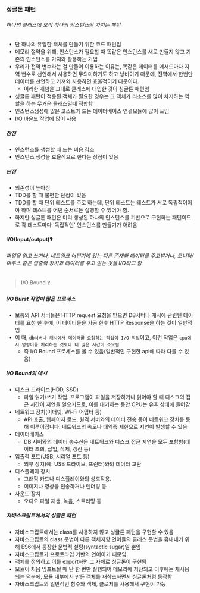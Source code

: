 ### 싱글톤 패턴

###### 하나의 클래스에 오직 하나의 인스턴스만 가지는 패턴

- 단 하나의 유일한 객체를 만들기 위한 코드 패턴임
- 메모리 절약을 위해, 인스턴스가 필요할 때 똑같은 인스턴스를 새로 만들지 않고 기존의 인스턴스를 가져와 활용하는 기법
- 우리가 전역 변수라는 걸 만들어 이용하는 이유는, 똑같은 데이터를 메서드마다 지역 변수로 선언해서 사용하면 무의미하기도 하고 낭비이기 때문에, 전역에서 한번만 데이터를 선언하고 가져와 사용하면 효율적이기 때문이다.
  - 이러한 개념을 그대로 클래스에 대입한 것이 싱글톤 패턴임
- 싱글톤 패턴이 적용된 객체가 필요한 경우는 그 객체가 리소스를 많이 차지하는 역할을 하는 무거운 클래스일때 적합함
- 인스턴스생성에 많은 코스트가 드는 데이터베이스 연결모듈에 많이 쓰임
- I/O 바운드 작업에 많이 사용

##### 장점

- 인스턴스를 생성할 때 드는 비용 감소
- 인스턴스 생성을 효율적으로 한다는 장점이 있음

##### 단점

- 의존성이 높아짐
- TDD를 할 때 불편한 단점이 있음
- TDD를 할 때 단위 테스트를 주로 하는데, 단위 테스트는 테스트가 서로 독립적이어야 하며 테스트를 어떤 순서로든 실행할 수 있어야 함.
- 하지만 싱글톤 패턴은 미리 생성된 하나의 인스턴스를 기반으로 구현하는 패턴이므로 각 테스트마다 '독립적인' 인스턴스를 만들기가 어려움

#### I/O(Input/output)❓

###### 파일을 읽고 쓰거나, 네트워크 어딘가에 있는 다른 존재와 데이터를 주고받거나, 모니터/ 마우스 같은 입출력 장치와 데이터를 주고 받는 것을 I/O라고 함

> I/O Bound ❓

##### I/O Burst 작업이 많은 프로세스

- 보통의 API 서버들은 HTTP request 요청을 받으면 DB서버나 캐시에 관련된 데이터를 요청 한 후에, 이 데이터들을 가공 한후 HTTP Response을 하는 것이 일반적임
- 이 때, `db서버나 캐시에서 데이터를 요청하는 작업이 I/O 작업`이고, 이런 작업은 `cpu에서 명령어를 처리하는 것보다 더 많은 시간이 소요됨`
  - 즉 I/O Bound 프로세스를 볼 수 있음(일반적인 구현한 api에 따라 다를 수 있음)

##### I/O Bound의 예시

- 디스크 드라이브(HDD, SSD)
  - 파일 읽기/쓰기 작업. 프로그램이 파일을 저장하거나 읽어야 할 때 디스크의 접근 시간이 지연을 일으키므로, 이를 대기하는 동안 CPU는 유휴 상태에 들어감
- 네트워크 장치(이더넷, Wi-Fi 어댑터 등)
  - API 호출, 웹페이지 로드, 원격 서버와의 데이터 전송 등이 네트워크 장치를 통해 이루어집니다. 네트워크의 속도나 대역폭 제한으로 지연이 발생할 수 있음
- 데이터베이스
  - DB 서버와의 데이터 송수신은 네트워크와 디스크 접근 지연을 모두 포함함(데이터 조회, 삽입, 삭제, 갱신 등)
- 입출력 포트(USB, 시리얼 포트 등)
  - 외부 장치(예: USB 드라이브, 프린터)와의 데이터 교환
- 디스플레이 장치
  - 그래픽 카드나 디스플레이와의 상호작용.
  - 이미지나 영상을 전송하거나 렌더링 등
- 사운드 장치
  - 오디오 파일 재생, 녹음, 스트리밍 등

##### 자바스크립트에서의 싱글톤 패턴

- 자바스크립트에서는 class를 사용하지 않고 싱글톤 패턴을 구현할 수 있음
- 자바스크립트의 class 문법이 다른 객체지향 언어들의 클래스 문법을 흉내내기 위해 ES6에서 등장한 문법적 설탕(syntactic sugar)일 뿐임
- 자바스크립트가 프로토타입 기반의 언어이기 때문임.
- 객체를 정의하고 이를 export하면 그 자체로 싱글톤이 구현됨
- 모듈이 처음 임포트될 때 단 한 번만 실행되어 메모리에 저장되고 이후에는 재사용되는 덕분에, 모듈 내부에서 만든 객체를 재참조하면서 싱글톤처럼 동작함
- 자바스크립트의 일반적인 함수와 객체, 클로저를 사용해서 구현이 가능

